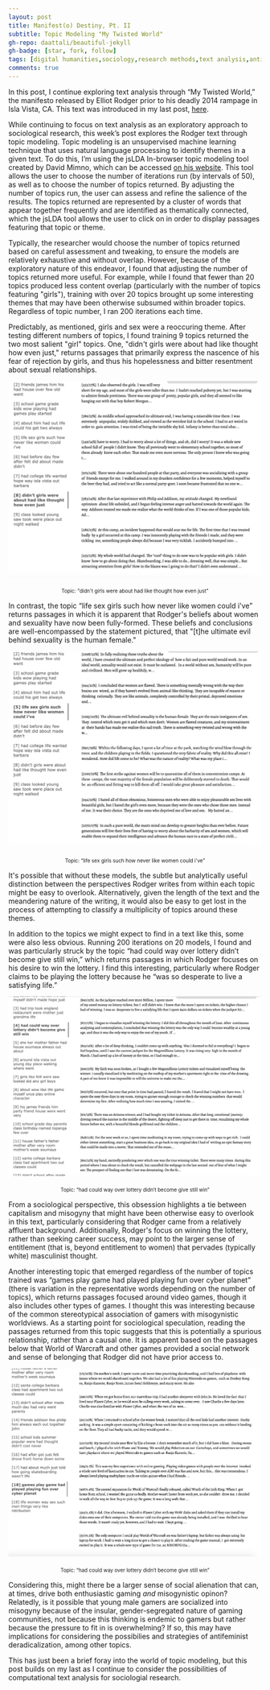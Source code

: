 ```yaml
---
layout: post
title: Manifest(o) Destiny, Pt. II
subtitle: Topic Modeling "My Twisted World"
gh-repo: daattali/beautiful-jekyll
gh-badge: [star, fork, follow]
tags: [digital humanities,sociology,research methods,text analysis,antifeminism, topic modeling]
comments: true
---
```


In this post, I continue exploring text analysis through “My Twisted World,” the manifesto released by Elliot Rodger prior to his deadly 2014 rampage in Isla Vista, CA. This text was introduced in my last post, [here](https://giorgiashields.github.io/2020-11-09-Blog2/).

While continuing to focus on text analysis as an exploratory approach to sociological research, this week’s post explores the Rodger text through topic modeling. Topic modeling is an unsupervised machine learning technique that uses natural language processing to identify themes in a given text. To do this, I’m using the jsLDA In-browser topic modeling tool created by David Mimno, which can be accessed [on his website](https://mimno.infosci.cornell.edu/jsLDA/). This tool allows the user to choose the number of iterations run (by intervals of 50), as well as to choose the number of topics returned. By adjusting the number of topics run, the user can assess and refine the salience of the results. The topics returned are represented by a cluster of words that appear together frequently and are identified as thematically connected, which the jsLDA tool allows the user to click on in order to display passages featuring that topic or theme.

Typically, the researcher would choose the number of topics returned based on careful assessment and tweaking, to ensure the models are relatively exhaustive and without overlap. However, because of the exploratory nature of this endeavor, I found that adjusting the number of topics returned more useful. For example, while I found that fewer than 20 topics produced less content overlap (particularly with the number of topics featuring "girls"), training with over 20 topics brought up some interesting themes that may have been otherwise subsumed within broader topics. Regardless of topic number, I ran 200 iterations each time.

Predictably, as mentioned, girls and sex were a reoccuring theme. After testing different numbers of topics, I found training 9 topics returned the two most salient "girl" topics. One, "didn't girls were about had like thought how even just," returns passages that primarily express the nascence of his fear of rejection by girls, and thus his hopelessness and bitter resentment about sexual relationships.

<p align="center"> 
<img src="/assets/img/didnt_girls_were.png">
<div align="center"><font size= 1>Topic: "didn't girls were about had like thought how even just" </font></div>


In contrast, the topic “life sex girls such how never like women could i've” returns passages in which it is apparent that Rodger's beliefs about women and sexuality have now been fully-formed. These beliefs and conclusions are well-encompassed by the statement pictured, that "[t]he ultimate evil behind sexuality is the human female." 

<p align="center"> 
<img src="/assets/img/life_sex_girls.png">
<div align="center"><font size= 1>Topic: “life sex girls such how never like women could i've”</font></div>


It's possible that without these models, the subtle but analytically useful distinction between the perspectives Rodger writes from within each topic might be easy to overlook. Alternatively, given the length of the text and the meandering nature of the writing, it would also be easy to get lost in the process of attempting to classify a multiplicity of topics around these themes. 

In addition to the topics we might expect to find in a text like this, some were also less obvious. Running 200 iterations on 20 models, I found and was particularly struck by the topic “had could way over lottery didn’t become give still win,” which returns passages in which Rodger focuses on his desire to win the lottery. I find this interesting, particularly where Rodger claims to be playing the lottery because he “was so desperate to live a satisfying life.” 

<p align="center"> 
<img src="/assets/img/lottery.png">
<div align="center"><font size= 1>Topic: “had could way over lottery didn’t become give still win” </font></div>


From a sociological perspective, this obsession highlights a tie between capitalism and misogyny that might have been otherwise easy to overlook in this text, particularly considering that Rodger came from a relatively affluent background. Additionally, Rodger's focus on winning the lottery, rather than seeking career success, may point to the larger sense of entitlement (that is, beyond entitlement to women) that pervades (typically white) masculinist thought.

Another interesting topic that emerged regardless of the number of topics trained was “games play game had played playing fun over cyber planet” (there is variation in the representative words depending on the number of topics), which returns passages focused around video games, though it also includes other types of games. I thought this was interesting because of the common stereotypical association of gamers with misogynistic worldviews. As a starting point for sociological speculation, reading the passages returned from this topic suggests that this is potentially a spurious relationship, rather than a causal one. It is apparent based on the passages below that World of Warcraft and other games provided a social network and sense of belonging that Rodger did not have prior access to. 

<p align="center"> 
<img src="/assets/img/games_play_game.png">
<div align="center"><font size= 1>Topic: “had could way over lottery didn’t become give still win” </font></div>


Considering this, might there be a larger sense of social alienation that can, at times, drive both enthusiastic gaming *and* misogynistic opinon? Relatedly, is it possible that young male gamers are socialized into misogyny because of the insular, gender-segregated nature of gaming communities, not because this thinking is endemic to gamers but rather because the pressure to fit in is overwhelming? If so, this may have implications for considering the possibilies and strategies of antifeminist deradicalization, among other topics.

This has just been a brief foray into the world of topic modeling, but this post builds on my last as I continue to consider the possibilities of computational text analysis for sociologial research. 
